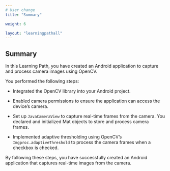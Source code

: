 ```yaml
---
# User change
title: "Summary"

weight: 6

layout: "learningpathall"
---
```

## Summary ##

In this Learning Path, you have created an Android application to capture and process camera images using OpenCV. 

You performed the following steps:

* Integrated the OpenCV library into your Android project. 

* Enabled camera permissions to ensure the application can access the device’s camera. 

* Set up `JavaCameraView` to capture real-time frames from the camera. You declared and initialized Mat objects to store and process camera frames. 

* Implemented adaptive thresholding using OpenCV’s `Imgproc.adaptiveThreshold` to process the camera frames when a checkbox is checked.

By following these steps, you have successfully created an Android application that captures real-time images from the camera.

